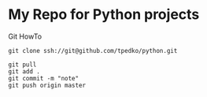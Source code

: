 # My Repo for Python projects

Git HowTo

```
git clone ssh://git@github.com/tpedko/python.git

git pull
git add .
git commit -m "note"
git push origin master

```

